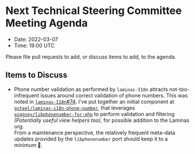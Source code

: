 # Next Technical Steering Committee Meeting Agenda

- Date: 2022-03-07
- Time: 19:00 UTC

Please file pull requests to add, or discuss items to add, to the agenda.

## Items to Discuss

- Phone number validation as performed by `laminas-I18n` attracts not-too-infrequent issues around correct validation of phone numbers. This was noted in [`laminas-I18n`#74](https://github.com/laminas/laminas-i18n/issues/74). I've put together an initial component at [`gsteel/laminas-i18n-phone-number`](https://github.com/gsteel/laminas-i18n-phone-number), that leverages [`giggsey/libphonenumber-for-php`](https://github.com/giggsey/libphonenumber-for-php) to perform validation and filtering _(Potentially useful view helpers too)_, for possible addition to the Laminas org.<br>From a maintenance perspective, the relatively frequent meta-data updates provided by the `libphonenumber` port should keep it to a minimum 🤞.
